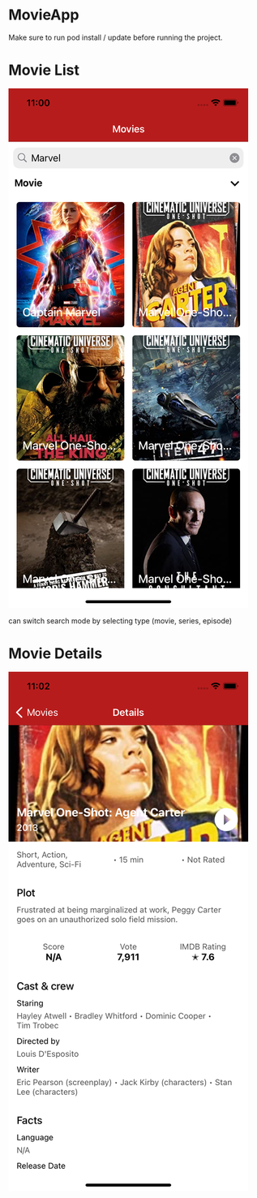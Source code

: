 # MovieApp
Make sure to run pod install / update before running the project.

# Movie List

![](Images/movie_list.png)

can switch search mode by selecting type (movie, series, episode)

# Movie Details

![](Images/movie_details.png)
